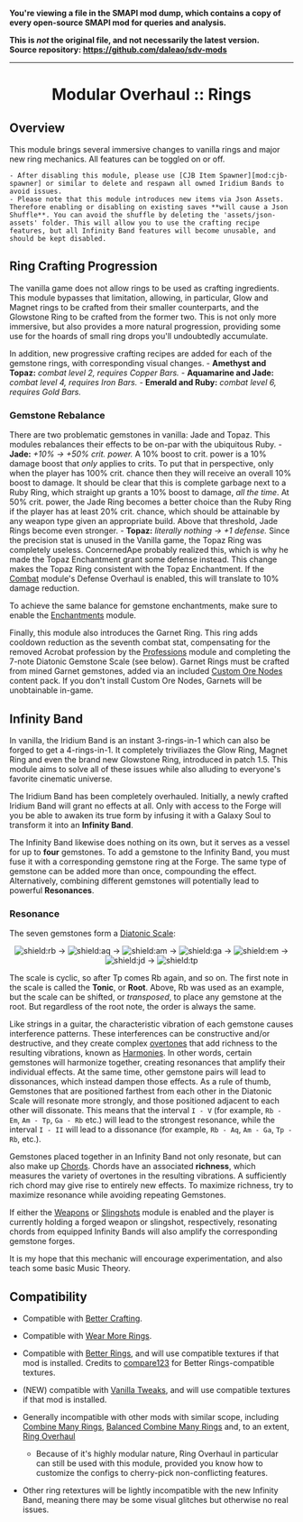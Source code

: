 **You're viewing a file in the SMAPI mod dump, which contains a copy of every open-source SMAPI mod
for queries and analysis.**

**This is _not_ the original file, and not necessarily the latest version.**  
**Source repository: https://github.com/daleao/sdv-mods**

----

<div align="center">

# Modular Overhaul :: Rings

</div>

## Overview

This module brings several immersive changes to vanilla rings and major new ring mechanics.
All features can be toggled on or off.

    - After disabling this module, please use [CJB Item Spawner][mod:cjb-spawner] or similar to delete and respawn all owned Iridium Bands to avoid issues.
    - Please note that this module introduces new items via Json Assets. Therefore enabling or disabling on existing saves **will cause a Json Shuffle**. You can avoid the shuffle by deleting the 'assets/json-assets' folder. This will allow you to use the crafting recipe features, but all Infinity Band features will become unusable, and should be kept disabled.

## Ring Crafting Progression

The vanilla game does not allow rings to be used as crafting ingredients. This module bypasses that limitation, allowing, in particular, Glow and Magnet rings to be crafted from their smaller counterparts, and the Glowstone Ring to be crafted from the former two. This is not only more immersive, but also provides a more natural progression, providing some use for the hoards of small ring drops you'll undoubtedly accumulate.

In addition, new progressive crafting recipes are added for each of the gemstone rings, with corresponding visual changes.
    - **Amethyst and Topaz:** *combat level 2, requires Copper Bars.*
    - **Aquamarine and Jade:** *combat level 4, requires Iron Bars.*
    - **Emerald and Ruby:** *combat level 6, requires Gold Bars.*

### Gemstone Rebalance

There are two problematic gemstones in vanilla: Jade and Topaz. This modules rebalances their effects to be on-par with the ubiquitous Ruby.
    - **Jade:** *+10% -> +50% crit. power.* A 10% boost to crit. power is a 10% damage boost that *only* applies to crits. To put that in perspective, only when the player has 100% crit. chance then they will receive an overall 10% boost to damage. It should be clear that this is complete garbage next to a Ruby Ring, which straight up grants a 10% boost to damage, *all the time*. At 50% crit. power, the Jade Ring becomes a better choice than the Ruby Ring if the player has at least 20% crit. chance, which should be attainable by any weapon type given an appropriate build. Above that threshold, Jade Rings become even stronger.
    - **Topaz:** *literally nothing -> +1 defense.* Since the precision stat is unused in the Vanilla game, the Topaz Ring was completely useless. ConcernedApe probably realized this, which is why he made the Topaz Enchantment grant some defense instead. This change makes the Topaz Ring consistent with the Topaz Enchantment. If the [Combat](../Combat) module's Defense Overhaul is enabled, this will translate to 10% damage reduction.

To achieve the same balance for gemstone enchantments, make sure to enable the [Enchantments](../Enchantments) module.

Finally, this module also introduces the Garnet Ring. This ring adds cooldown reduction as the seventh combat stat, compensating for the removed Acrobat profession by the [Professions](../Professions) module and completing the 7-note Diatonic Gemstone Scale (see below). Garnet Rings must be crafted from mined Garnet gemstones, added via an included [Custom Ore Nodes](https://www.nexusmods.com/stardewvalley/mods/5966) content pack. If you don't install Custom Ore Nodes, Garnets will be unobtainable in-game.

## Infinity Band

In vanilla, the Iridium Band is an instant 3-rings-in-1 which can also be forged to get a 4-rings-in-1. It completely triviliazes the Glow Ring, Magnet Ring and even the brand new Glowstone Ring, introduced in patch 1.5. This module aims to solve all of these issues while also alluding to everyone's favorite cinematic universe.

The Iridium Band has been completely overhauled. Initially, a newly crafted Iridium Band will grant no effects at all. Only with access to the Forge will you be able to awaken its true form by infusing it with a Galaxy Soul to transform it into an **Infinity Band**.

The Infinity Band likewise does nothing on its own, but it serves as a vessel for up to **four** gemstones. To add a gemstone to the Infinity Band, you must fuse it with a corresponding gemstone ring at the Forge. The same type of gemstone can be added more than once, compounding the effect. Alternatively, combining different gemstones will potentially lead to powerful **Resonances**.

### Resonance

The seven gemstones form a [Diatonic Scale](https://en.wikipedia.org/wiki/Diatonic_scale):

<div align="center">

![shield:rb] -> ![shield:aq] -> ![shield:am] -> ![shield:ga] -> ![shield:em] -> ![shield:jd] -> ![shield:tp]

</div>

The scale is cyclic, so after Tp comes Rb again, and so on. The first note in the scale is called the **Tonic**, or **Root**. Above, Rb was used as an example, but the scale can be shifted, or *transposed*, to place any gemstone at the root. But regardless of the root note, the order is always the same.

Like strings in a guitar, the characteristic vibration of each gemstone causes interference patterns. These interferences can be constructive and/or destructive, and they create complex [overtones](https://en.wikipedia.org/wiki/Overtone) that add richness to the resulting vibrations, known as [Harmonies](https://en.wikipedia.org/wiki/Harmony). In other words, certain gemstones will harmonize together, creating resonances that amplify their individual effects. At the same time, other gemstone pairs will lead to dissonances, which instead dampen those effects. As a rule of thumb, Gemstones that are positioned farthest from each other in the Diatonic Scale will resonate more strongly, and those positioned adjacent to each other will dissonate. This means that the interval `I - V` (for example, `Rb - Em`, `Am - Tp`, `Ga - Rb` etc.) will lead to the strongest resonance, while the interval `I - II` will lead to a dissonance (for example, `Rb - Aq`, `Am - Ga`, `Tp - Rb`, etc.).

Gemstones placed together in an Infinity Band not only resonate, but can also make up [Chords](https://en.wikipedia.org/wiki/Chord_(music)). Chords have an associated **richness**, which measures the variety of overtones in the resulting vibrations. A sufficiently rich chord may give rise to entirely new effects. To maximize richness, try to maximize resonance while avoiding repeating Gemstones. 

If either the [Weapons](../Weapons) or [Slingshots](../Slingshots) module is enabled and the player is currently holding a forged weapon or slingshot, respectively, resonating chords from equipped Infinity Bands will also amplify the corresponding gemstone forges.

It is my hope that this mechanic will encourage experimentation, and also teach some basic Music Theory.

## Compatibility

- Compatible with [Better Crafting](https://www.nexusmods.com/stardewvalley/mods/11115).
- Compatible with [Wear More Rings](https://www.nexusmods.com/stardewvalley/mods/3214).
- Compatible with [Better Rings](https://www.nexusmods.com/stardewvalley/mods/8642), and will use compatible textures if that mod is installed. Credits to [compare123](https://www.nexusmods.com/stardewvalley/users/13917800) for Better Rings-compatible textures.
- (NEW) compatible with [Vanilla Tweaks](https://www.nexusmods.com/stardewvalley/mods/10852), and will use compatible textures if that mod is installed.

- Generally incompatible with other mods with similar scope, including [Combine Many Rings](https://www.nexusmods.com/stardewvalley/mods/8801), [Balanced Combine Many Rings](https://www.nexusmods.com/stardewvalley/mods/8981) and, to an extent, [Ring Overhaul](https://www.nexusmods.com/stardewvalley/mods/10669)
    - Because of it's highly modular nature, Ring Overhaul in particular can still be used with this module, provided you know how to customize the configs to cherry-pick non-conflicting features.
- Other ring retextures will be lightly incompatible with the new Infinity Band, meaning there may be some visual glitches but otherwise no real issues.


[shield:rb]: https://img.shields.io/badge/Ruby%20(Rb)-e13939?style=flat
[shield:aq]: https://img.shields.io/badge/Aquamarine%20(Aq)-2390aa?style=flat
[shield:am]: https://img.shields.io/badge/Amethyst%20(Am)-6f3cc4?style=flat
[shield:ga]: https://img.shields.io/badge/Garnet%20(Ga)-981d2d?style=flat
[shield:em]: https://img.shields.io/badge/Emerald%20(Em)-048036?style=flat
[shield:jd]: https://img.shields.io/badge/Jade%20(Jd)-759663?style=flat
[shield:tp]: https://img.shields.io/badge/Topaz%20(Tp)-dc8f08?style=flat
